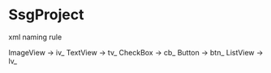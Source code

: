 # SsgProject

  xml naming rule
 
  ImageView -> iv_
  TextView -> tv_
  CheckBox -> cb_
  Button -> btn_
  ListView -> lv_
